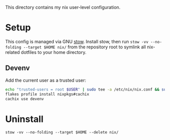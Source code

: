 This directory contains my nix user-level configuration.

# Setup

This config is managed via GNU [stow]. Install stow, then run `stow -vv --no-folding --target $HOME nix/` from the repository root to symlink all nix-related dotfiles to your home directory.

## Devenv

Add the current user as a trusted user:

```bash
echo "trusted-users = root $USER" | sudo tee -a /etc/nix/nix.conf && sudo pkill nix-daemon
flakes profile install nixpkgs#cachix
cachix use devenv
```

# Uninstall

`stow -vv --no-folding --target $HOME --delete nix/`

[stow]: https://www.gnu.org/software/stow/
